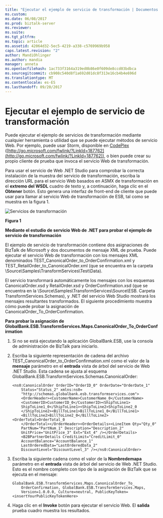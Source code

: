```yaml
---
title: "Ejecutar el ejemplo de servicio de transformación | Documentos de Microsoft"
ms.custom: 
ms.date: 06/08/2017
ms.prod: biztalk-server
ms.reviewer: 
ms.suite: 
ms.tgt_pltfrm: 
ms.topic: article
ms.assetid: 42064d32-5ec5-4219-a338-c5769969b958
caps.latest.revision: "2"
author: MandiOhlinger
ms.author: mandia
manager: anneta
ms.openlocfilehash: 1ac733f3164a319ed0b86e0f609de8ccd03bdbca
ms.sourcegitcommit: cb908c540d8f1a692d01dc8f313e16cb4b4e696d
ms.translationtype: MT
ms.contentlocale: es-ES
ms.lasthandoff: 09/20/2017
---
```

# <a name="running-the-transformation-service-sample"></a>Ejecutar el ejemplo de servicio de transformación
Puede ejecutar el ejemplo de servicios de transformación mediante cualquier herramienta o utilidad que se puede ejecutar métodos de servicio Web. Por ejemplo, puede usar Storm, disponible en [CodePlex](http://go.microsoft.com/fwlink/?LinkId=187762) ([http://go.microsoft.com/fwlink/?LinkId=187762](http://go.microsoft.com/fwlink/?LinkId=187762)), o bien puede crear su propio cliente de prueba que invoca el servicio Web de transformación.  
  
 Para usar el servicio de Web .NET Studio para comprobar la correcta instalación de la muestra del servicio de transformación, escriba la dirección URL para el servicio Web basados en ASMX de transformación en el **extremo del WSDL** cuadro de texto y, a continuación, haga clic en el  **Obtener** botón. Esto genera una interfaz de front-end de cliente que puede usar para llamar al servicio Web de transformación de ESB, tal como se muestra en la figura 1.  
  
 ![Servicios de transformación](../esb-toolkit/media/ch6-transformationservice.gif "Ch6-TransformationService")  
  
 **Figura 1**  
  
 **Mediante el estudio de servicio Web de .NET para probar el ejemplo de servicio de transformación**  
  
 El ejemplo de servicio de transformación contiene dos asignaciones de BizTalk de Microsoft y dos documentos de mensaje XML de prueba. Puede ejecutar el servicio Web de transformación con los mensajes XML denominados TEST_CanonicalOrder_to_OrderConfirmation.xml y TEST_RetailOrder_to_CanonicalOrder.xml (que se encuentra en la carpeta \Source\Samples\TransformServices\Test\Data).  
  
 El servicio transformará automáticamente los mensajes con los esquemas CanonicalOrder.xsd y RetailOrder.xsd y OrderConfirmation.xsd (que se encuentra en la \Source\Samples\TransformServices\Source\ESB. Carpeta TransformServices.Schemas), y .NET del servicio Web Studio mostrará los mensajes resultantes transformados. El siguiente procedimiento muestra cómo puede probar la asignación de CanonicalOrder_To_OrderConfirmation.  
  
 **Para probar la asignación de GlobalBank.ESB.TransformServices.Maps.CanonicalOrder_To_OrderConfirmation**  
  
1.  Si no se está ejecutando la aplicación GlobalBank.ESB, use la consola de administración de BizTalk para iniciarlo.  
  
2.  Escriba la siguiente representación de cadena del archivo TEST_CanonicalOrder_to_OrderConfirmation.xml como el valor de la **mensaje** parámetro en el **entrada** vista de árbol del servicio de Web .NET Studio. Esta cadena se ajusta al esquema GlobalBank.ESB.TransformServices.Schemas.CanonicalOrder:  
  
    ```  
    <ns0:CanonicalOrder OrderID="OrderID_0" OrderDate="OrderDate_1"   
        Status="Status_2" xmlns:ns0=  
        "http://schemas.globalbank.esb.transformservices.com">  
        <OrderHeader><CustomerName>CustomerName_0</CustomerName>  
        <CustomerID>CustomerID_0</CustomerID><ShipToLine1>  
        ShipToLine1_0</ShipToLine1><ShipToLine2>ShipToLine2_0  
        </ShipToLine2><BillToLine1>BillToLine1_0</BillToLine1>  
        <BillToLine2>BillToLine2_0</BillToLine2><OrderTotal>OrderTotal_0  
        </OrderTotal></OrderHeader><OrderDetails><LineItem Qty="Qty_0"   
        PartNum="PartNum_1" Description="Description_2"   
        UnitPrice="UnitPrice_3" Ext="Ext_4" /></OrderDetails>  
        <B2BPartnerDetails CreditLimit="CreditLimit_0"   
        AccountBalance="AccountBalance_1"   
        LastOrderedData="LastOrderedData_2"   
        DiscountLevel="DiscountLevel_3" /></ns0:CanonicalOrder>  
    ```  
  
3.  Escriba la siguiente cadena como el valor de la **Nombredemapa** parámetro en el **entrada** vista de árbol del servicio de Web .NET Studio. Esto es el nombre completo con tipo de la asignación de BizTalk que se ejecuta en el mensaje:  
  
    ```  
    GlobalBank.ESB.TransformServices.Maps.CanonicalOrder_To_  
        OrderConfirmation, GlobalBank.ESB.TransformServices.Maps,   
        Version=1.0.0.0, Culture=neutral, PublicKeyToken=<insertYourPublicKeyTokenHere>  
    ```  
  
4.  Haga clic en el **Invoke** botón para ejecutar el servicio Web. El **salida** prueba cuadro muestra los resultados.